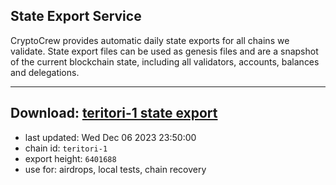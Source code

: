 ## State Export Service
CryptoCrew provides automatic daily state exports for all chains we validate. State export files can be used as genesis files and are a snapshot of the current blockchain state, including all validators, accounts, balances and delegations.

---
**Download: [teritori-1 state export](https://dl.ccvalidators.com/SERVICE/teritori/teritori-1_export_6401688.json)**
---

- last updated: Wed Dec 06 2023 23:50:00
- chain id: `teritori-1`
- export height: `6401688`
- use for: airdrops, local tests, chain recovery

